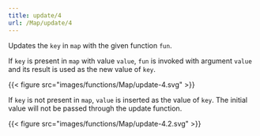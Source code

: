 ```yaml
---
title: update/4
url: /Map/update/4
---
```



Updates the `key` in `map` with the given function `fun`.

If `key` is present in `map` with value `value`, `fun` is invoked with argument `value` and its result is used as the new value of `key`.

{{< figure src="images/functions/Map/update-4.svg" >}}

If `key` is not present in `map`, `value` is inserted as the value of `key`.
The initial value will not be passed through the update function.

{{< figure src="images/functions/Map/update-4.2.svg" >}}
